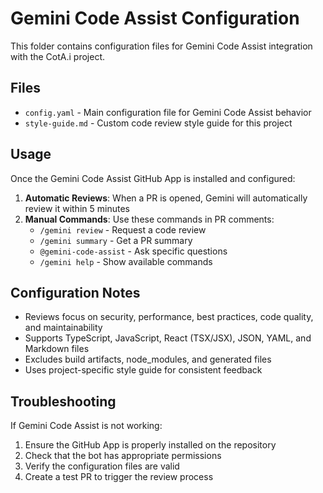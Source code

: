# Gemini Code Assist Configuration

This folder contains configuration files for Gemini Code Assist integration with the CotA.i project.

## Files

- `config.yaml` - Main configuration file for Gemini Code Assist behavior
- `style-guide.md` - Custom code review style guide for this project

## Usage

Once the Gemini Code Assist GitHub App is installed and configured:

1. **Automatic Reviews**: When a PR is opened, Gemini will automatically review it within 5 minutes
2. **Manual Commands**: Use these commands in PR comments:
   - `/gemini review` - Request a code review
   - `/gemini summary` - Get a PR summary
   - `@gemini-code-assist` - Ask specific questions
   - `/gemini help` - Show available commands

## Configuration Notes

- Reviews focus on security, performance, best practices, code quality, and maintainability
- Supports TypeScript, JavaScript, React (TSX/JSX), JSON, YAML, and Markdown files
- Excludes build artifacts, node_modules, and generated files
- Uses project-specific style guide for consistent feedback

## Troubleshooting

If Gemini Code Assist is not working:
1. Ensure the GitHub App is properly installed on the repository
2. Check that the bot has appropriate permissions
3. Verify the configuration files are valid
4. Create a test PR to trigger the review process